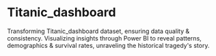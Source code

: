# Titanic_dashboard
Transforming Titanic_dashboard dataset, ensuring data quality &amp; consistency. Visualizing insights through Power BI to reveal patterns, demographics &amp; survival rates, unraveling the historical tragedy's story.
